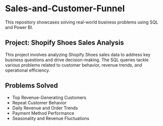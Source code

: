 # Sales-and-Customer-Funnel

This repository showcases solving real-world business problems using SQL and Power BI.

## Project: Shopify Shoes Sales Analysis
This project involves analyzing Shopify Shoes sales data to address key business questions and drive decision-making. The SQL queries tackle various problems related to customer behavior, revenue trends, and operational efficiency. 

## Problems Solved
- Top Revenue-Generating Customers
- Repeat Customer Behavior
- Daily Revenue and Order Trends
- Payment Method Performance
- Seasonality and Revenue Fluctuations


